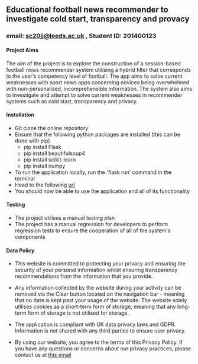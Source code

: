 ## Educational football news recommender to investigate cold start, transparency and provacy
### email: sc20jj@leeds.ac.uk , Student ID: 201400123

#### Project Aims
The aim of the project is to explore the construction of a session-based football news recommender system utilising a hybrid filter that corresponds to the user’s competency level of football. The app aims to solve current weaknesses with sport news apps concerning novices being overwhelmed with non-personalised, incomprehensible information. The system also aims to investigate and attempt to solve current weaknesses in recommender systems such as cold start, transparency and privacy.

#### Installation
- Git clone the online repository
- Ensure that the following python packages are installed (this can be done with pip)
  - pip install Flask
  - pip install beautifulsoup4
  - pip install scikit-learn
  - pip install numpy
- To run the application locally, run the 'flask run' command in the terminal
- Head to the following [url](http://127.0.0.1:5000)
- You should now be able to use the application and all of its functionality 

#### Testing

- The project utilises a manual testing plan
- The project has a manual regression for developers to perform regression tests to ensure the cooperation of all of the system's components

#### Data Policy

- This website is committed to protecting your privacy and ensuring the security of your personal information whilst ensuring transparency recommendations from the information that you provide.

- Any information collected by the website during your activity can be removed via the Clear button located on the navigation bar - meaning that no data is kept past your usage of the website. The website solely utilises cookies as a short-term form of storage, meaning that any long-term form of storage is not utilised for storage.

- The application is compliant with UK data privacy laws and GDPR.  Information is not shared with any third parties to ensure user privacy.
        
- By using our website, you agree to the terms of this Privacy Policy. If you have any questions or concerns about our privacy practices, please contact us at [this email](mailto:sc20jj@leeds.ac.uk)
